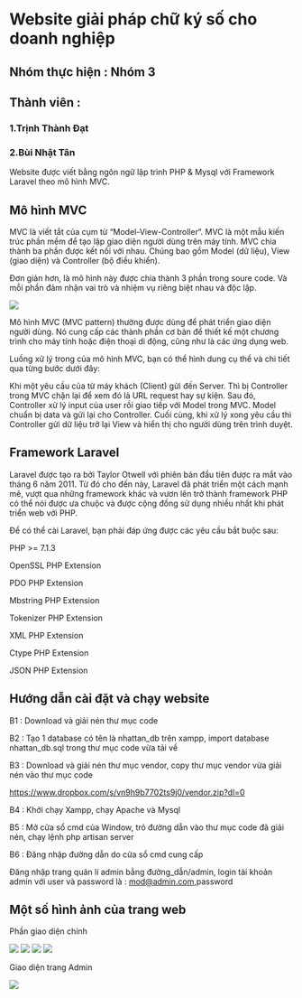 # Website giải pháp chữ ký số cho doanh nghiệp
## Nhóm thực hiện : Nhóm 3
## Thành viên : 
### 1.Trịnh Thành Đạt
### 2.Bùi Nhật Tân
Website được viết bằng ngôn ngữ lập trình PHP & Mysql với Framework Laravel theo mô hình MVC.
## Mô hình MVC
MVC là viết tắt của cụm từ “Model-View-Controller“. MVC là một mẫu kiến trúc phần mềm để tạo lập giao diện người dùng trên máy tính. MVC chia thành ba phần được kết nối với nhau. Chúng bao gồm Model (dữ liệu), View (giao diện) và Controller (bộ điều khiển).

Đơn giản hơn, là mô hình này được chia thành 3 phần trong soure code. Và mỗi phần đảm nhận vai trò và nhiệm vụ riêng biệt nhau và độc lập.

<img src="https://vietnix.vn/wp-content/uploads/2021/07/MVC.webp">

Mô hình MVC (MVC pattern) thường được dùng để phát triển giao diện người dùng. Nó cung cấp các thành phần cơ bản để thiết kế một chương trình cho máy tính hoặc điện thoại di động, cũng như là các ứng dụng web.

Luồng xử lý trong của mô hình MVC, bạn có thể hình dung cụ thể và chi tiết qua từng bước dưới đây:

Khi một yêu cầu của từ máy khách (Client) gửi đến Server. Thì bị Controller trong MVC chặn lại để xem đó là URL request hay sự kiện.
Sau đó, Controller xử lý input của user rồi giao tiếp với Model trong MVC.
Model chuẩn bị data và gửi lại cho Controller.
Cuối cùng, khi xử lý xong yêu cầu thì Controller gửi dữ liệu trở lại View và hiển thị cho người dùng trên trình duyệt.

## Framework Laravel
Laravel được tạo ra bởi Taylor Otwell với phiên bản đầu tiên được ra mắt vào tháng 6 năm 2011. Từ đó cho đến này, Laravel đã phát triển một cách mạnh mẽ, vượt qua những framework khác và vươn lên trở thành framework PHP có thể nói được ưa chuộc và được cộng đồng sử dụng nhiều nhất khi phát triển web với PHP. 

Để có thể cài Laravel, bạn phải đáp ứng được các yêu cầu bắt buộc sau:


PHP >= 7.1.3

OpenSSL PHP Extension

PDO PHP Extension

Mbstring PHP Extension

Tokenizer PHP Extension

XML PHP Extension

Ctype PHP Extension

JSON PHP Extension

## Hướng dẫn cài đặt và chạy website

B1 : Download và giải nén thư mục code

B2 : Tạo 1 database có tên là nhattan_db trên xampp, import database nhattan_db.sql trong thư mục code vừa tải về

B3 : Download và giải nén thư mục vendor, copy thư mục vendor vừa giải nén vào thư mục code

https://www.dropbox.com/s/vn9h9b7702ts9j0/vendor.zip?dl=0

B4 : Khởi chạy Xampp, chạy Apache và Mysql

B5 : Mở cửa sổ cmd của Window, trỏ đường dẫn vào thư mục code đã giải nén, chạy lệnh php artisan server

B6 : Đăng nhập đường dẫn do cửa sổ cmd cung cấp 


Đăng nhập trang quản lí admin bằng đường_dẫn/admin, login tài khoản admin với user và password là : mod@admin.com,password


## Một số hình ảnh của trang web

Phần giao diện chính

<img src="https://i.imgur.com/ZmYk1KB.png">

<img src="https://i.imgur.com/iRe9QzR.png">

<img src="https://i.imgur.com/Wk8qsKc.png">

<img src="https://i.imgur.com/WNyc0Pg.png">

Giao diện trang Admin

<img src="https://i.imgur.com/q8Qx3fG.png">
